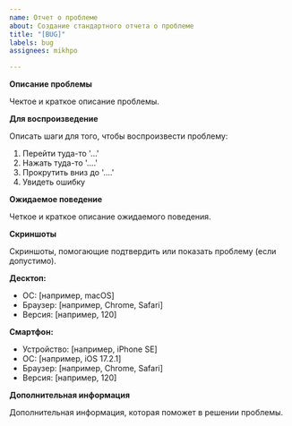 ```yaml
---
name: Отчет о проблеме
about: Создание стандартного отчета о проблеме
title: "[BUG]"
labels: bug
assignees: mikhpo

---
```


**Описание проблемы**

Чектое и краткое описание проблемы.

**Для воспроизведение**

Описать шаги для того, чтобы воспроизвести проблему:
1. Перейти туда-то '...'
2. Нажать туда-то '....'
3. Прокрутить вниз до '....'
4. Увидеть ошибку

**Ожидаемое поведение**

Четкое и краткое описание ожидаемого поведения.

**Скриншоты**

Скриншоты, помогающие подтвердить или показать проблему (если допустимо).

**Десктоп:**

 - ОС: [например,  macOS]
 - Браузер: [например, Chrome, Safari]
 - Версия: [например, 120]

**Смартфон:**

 - Устройство: [например, iPhone SE]
 - ОС: [например, iOS 17.2.1]
 - Браузер: [например, Chrome, Safari]
 - Версия: [например, 120]

**Дополнительная информация**

Дополнительная информация, которая поможет в решении проблемы.
